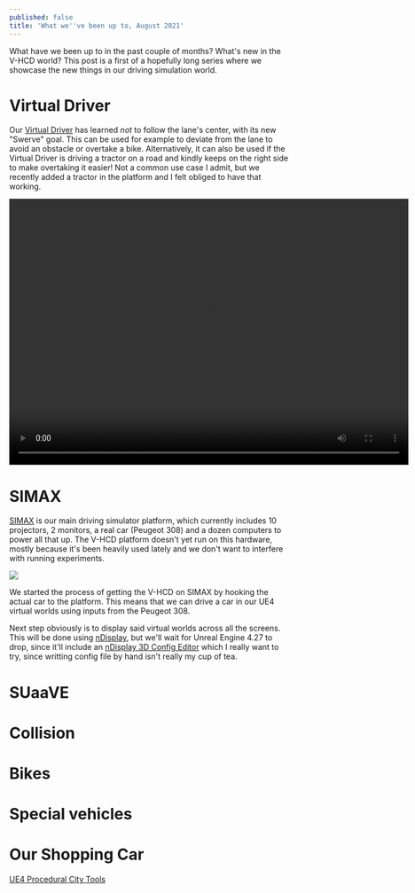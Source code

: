 ```yaml
---
published: false
title: 'What we''ve been up to, August 2021'
---
```

What have we been up to in the past couple of months? What's new in the V-HCD world? This post is a first of a hopefully long series where we showcase the new things in our driving simulation world.

# Virtual Driver

Our [Virtual Driver](/virual-driver) has learned *not* to follow the lane's center, with its new "Swerve" goal. This can be used for example to deviate from the lane to avoid an obstacle or overtake a bike. Alternatively, it can also be used if the Virtual Driver is driving a tractor on a road and kindly keeps on the right side to make overtaking it easier! Not a common use case I admit, but we recently added a tractor in the platform and I felt obliged to have that working.

<video width="720" height="480" controls>
  <source type="video/mp4" src="https://cdn.discordapp.com/attachments/725724080526852126/851710023188217876/vhcd_Preview_NetMode__Standalone_64-bit_Windows_2021-06-08_08-28-24.mp4.mp4">
</video>

# SIMAX

[SIMAX](https://lescot.univ-gustave-eiffel.fr/equipements/simulateurs-de-conduite/simax) is our main driving simulator platform, which currently includes 10 projectors, 2 monitors, a real car (Peugeot 308) and a dozen computers to power all that up. The V-HCD platform doesn't yet run on this hardware, mostly because it's been heavily used lately and we don't want to interfere with running experiments.

![](https://lescot.univ-gustave-eiffel.fr/fileadmin/redaction/LESCOT/phototeque/Equipements/Simulateur_de_conduite/Driving_simulator_03.jpg)

We started the process of getting the V-HCD on SIMAX by hooking the actual car to the platform. This means that we can drive a car in our UE4 virtual worlds using inputs from the Peugeot 308.

Next step obviously is to display said virtual worlds across all the screens. This will be done using [nDisplay](/ndisplay), but we'll wait for Unreal Engine 4.27 to drop, since it'll include an [nDisplay 3D Config Editor](https://portal.productboard.com/epicgames/1-unreal-engine-public-roadmap/c/317-ndisplay-3d-config-editor-beta) which I really want to try, since writting config file by hand isn't really my cup of tea.

# SUaaVE

# Collision


# Bikes

# Special vehicles

# Our Shopping Car

[UE4 Procedural City Tools](https://www.artstation.com/artwork/Ye96gP)
